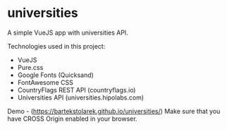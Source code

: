 # universities
A simple VueJS app with universities API.

Technologies used in this project:
- VueJS
- Pure.css
- Google Fonts (Quicksand)
- FontAwesome CSS
- CountryFlags REST API (countryflags.io)
- Universities API (universities.hipolabs.com)

Demo - (https://bartekstolarek.github.io/universities/)
Make sure that you have CROSS Origin enabled in your browser.
